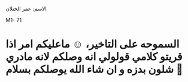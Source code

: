 الاسم: عمر الختلان
 
M1- 71 

# السموحه على التاخير، ☺️ ماعليكم امر اذا قريتو كلامي قولولي انه وصلكم لانه مادري شلون بدزه و ان شاء الله يوصلكم بسلام 👀